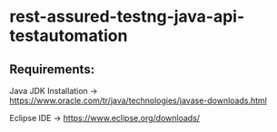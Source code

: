 # rest-assured-testng-java-api-testautomation


## Requirements: ##

Java JDK Installation -> https://www.oracle.com/tr/java/technologies/javase-downloads.html

Eclipse IDE -> https://www.eclipse.org/downloads/
